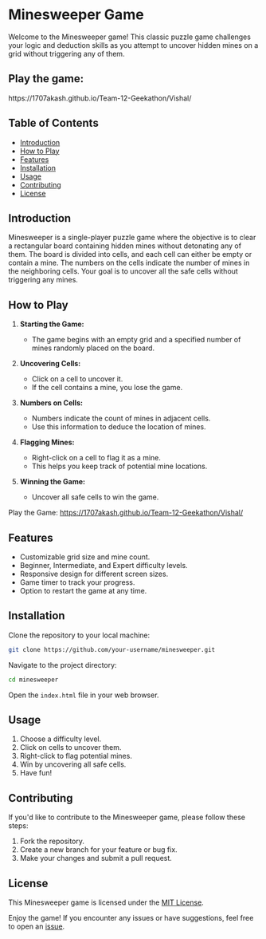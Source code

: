 # Minesweeper Game

Welcome to the Minesweeper game! This classic puzzle game challenges your logic and deduction skills as you attempt to uncover hidden mines on a grid without triggering any of them.

<h2>Play the game:</h2> https://1707akash.github.io/Team-12-Geekathon/Vishal/

## Table of Contents
- [Introduction](#introduction)
- [How to Play](#how-to-play)
- [Features](#features)
- [Installation](#installation)
- [Usage](#usage)
- [Contributing](#contributing)
- [License](#license)

## Introduction

Minesweeper is a single-player puzzle game where the objective is to clear a rectangular board containing hidden mines without detonating any of them. The board is divided into cells, and each cell can either be empty or contain a mine. The numbers on the cells indicate the number of mines in the neighboring cells. Your goal is to uncover all the safe cells without triggering any mines.

## How to Play

1. **Starting the Game:**
   - The game begins with an empty grid and a specified number of mines randomly placed on the board.

2. **Uncovering Cells:**
   - Click on a cell to uncover it.
   - If the cell contains a mine, you lose the game.

3. **Numbers on Cells:**
   - Numbers indicate the count of mines in adjacent cells.
   - Use this information to deduce the location of mines.

4. **Flagging Mines:**
   - Right-click on a cell to flag it as a mine.
   - This helps you keep track of potential mine locations.

5. **Winning the Game:**
   - Uncover all safe cells to win the game.

Play the Game: https://1707akash.github.io/Team-12-Geekathon/Vishal/

## Features

- Customizable grid size and mine count.
- Beginner, Intermediate, and Expert difficulty levels.
- Responsive design for different screen sizes.
- Game timer to track your progress.
- Option to restart the game at any time.

## Installation

Clone the repository to your local machine:

```bash
git clone https://github.com/your-username/minesweeper.git
```

Navigate to the project directory:

```bash
cd minesweeper
```

Open the `index.html` file in your web browser.

## Usage

1. Choose a difficulty level.
2. Click on cells to uncover them.
3. Right-click to flag potential mines.
4. Win by uncovering all safe cells.
5. Have fun!

## Contributing

If you'd like to contribute to the Minesweeper game, please follow these steps:

1. Fork the repository.
2. Create a new branch for your feature or bug fix.
3. Make your changes and submit a pull request.

## License

This Minesweeper game is licensed under the [MIT License](LICENSE).

Enjoy the game! If you encounter any issues or have suggestions, feel free to open an [issue](https://github.com/your-username/minesweeper/issues).
